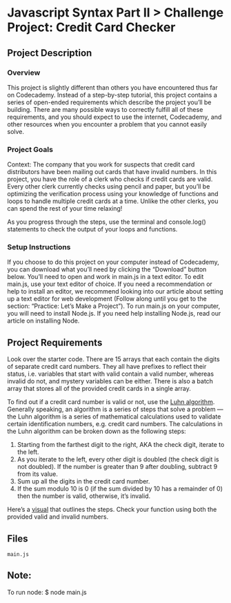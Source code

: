 # Javascript Syntax Part II > Challenge Project: Credit Card Checker
## Project Description
### Overview
This project is slightly different than others you have encountered thus far on 
Codecademy. Instead of a step-by-step tutorial, this project contains a series 
of open-ended requirements which describe the project you’ll be building. There 
are many possible ways to correctly fulfill all of these requirements, and you 
should expect to use the internet, Codecademy, and other resources when you 
encounter a problem that you cannot easily solve.

### Project Goals
Context: The company that you work for suspects that credit card distributors 
have been mailing out cards that have invalid numbers. In this project, you have
the role of a clerk who checks if credit cards are valid. Every other clerk 
currently checks using pencil and paper, but you’ll be optimizing the 
verification process using your knowledge of functions and loops to handle 
multiple credit cards at a time. Unlike the other clerks, you can spend the 
rest of your time relaxing!

As you progress through the steps, use the terminal and console.log() statements
 to check the output of your loops and functions.

### Setup Instructions
If you choose to do this project on your computer instead of Codecademy, you can
download what you’ll need by clicking the “Download” button below. You’ll need 
to open and work in main.js in a text editor. To edit main.js, use your text 
editor of choice. If you need a recommendation or help to install an editor, 
we recommend looking into our article about setting up a text editor for web
development (Follow along until you get to the section: “Practice: Let’s Make a
Project”). To run main.js on your computer, you will need to install Node.js. 
If you need help installing Node.js, read our article on installing Node.

## Project Requirements
Look over the starter code. There are 15 arrays that each contain the digits of 
separate credit card numbers. They all have prefixes to reflect their status, 
i.e. variables that start with valid contain a valid number, whereas invalid do 
not, and mystery variables can be either. There is also a batch array that 
stores all of the provided credit cards in a single array.

To find out if a credit card number is valid or not, use the 
[Luhn algorithm](https://en.wikipedia.org/wiki/Luhn_algorithm#Description).
Generally speaking, an algorithm is a series of steps that solve a problem — the
Luhn algorithm is a series of mathematical calculations used to validate certain
identification numbers, e.g. credit card numbers. The calculations in the Luhn 
algorithm can be broken down as the following steps:

 1. Starting from the farthest digit to the right, AKA the check digit, iterate 
 to the left.
 2. As you iterate to the left, every other digit is doubled (the check digit is
  not doubled). If the number is greater than 9 after doubling, subtract 9 from 
  its value.
 3. Sum up all the digits in the credit card number.
 4. If the sum modulo 10 is 0 (if the sum divided by 10 has a remainder of 0) 
 then the number is valid, otherwise, it’s invalid.

Here’s a [visual](https://content.codecademy.com/PRO/independent-practice-projects/credit-card-checker/diagrams/cc%20validator%20diagram%201.svg?_gl=1*1f6ztra*_gcl_au*Njc1Nzk3ODU1LjE3MjU5MjQ3ODM.*_ga*MzgyODM0ODgxMy4xNzE4MTMwNzgz*_ga_3LRZM6TM9L*MTcyNjM1MzM2Ni4xMjUuMS4xNzI2MzU3NDc1LjE1LjAuMA..)
that outlines the steps. Check your function using both the provided valid and 
invalid numbers.

## Files
`main.js`

## Note:
To run node: $ node main.js